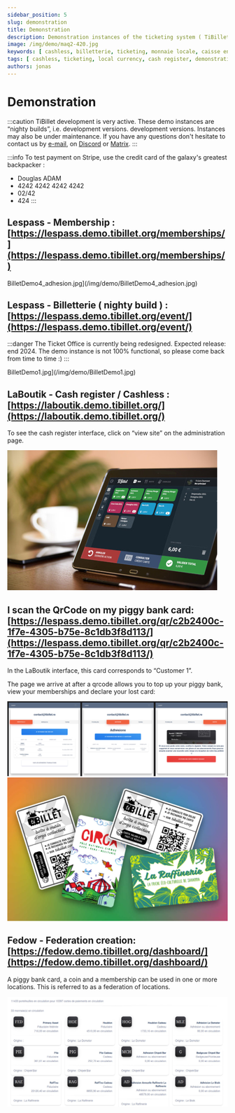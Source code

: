 ```yaml
---
sidebar_position: 5
slug: demonstration
title: Demonstration
description: Demonstration instances of the ticketing system ( TiBillet/Event ) and of the cash register ( TiBillet/LaBoutik ) which accepts payments in local currency and/or cashless, and which manages orders for refreshments and catering.
image: /img/demo/maq2-420.jpg
keywords: [ cashless, billetterie, ticketing, monnaie locale, caisse enregistreuse, démonstration, festival, tiers-lieux ]
tags: [ cashless, ticketing, local currency, cash register, demonstration, festival, tiers-lieux ]
authors: jonas
---
```


# Demonstration

:::caution
TiBillet development is very active. These demo instances are “nighty builds”, i.e. development versions.
development versions. Instances may also be under maintenance. If you have any questions
don't hesitate to contact us by [e-mail](mailto:contact@tibillet.re), on [Discord](https://discord.gg/ecb5jtP7vY)
or [Matrix](https://matrix.to/#/#tibillet:tiers-lieux.org).
:::

:::info
To test payment on Stripe, use the credit card of the galaxy's greatest backpacker :

- Douglas ADAM
- 4242 4242 4242 4242
- 02/42
- 424
  :::

## Lespass - Membership : [https://lespass.demo.tibillet.org/memberships/](https://lespass.demo.tibillet.org/memberships/)

BilletDemo4_adhesion.jpg](/img/demo/BilletDemo4_adhesion.jpg)

## Lespass - Billetterie ( nighty build ) : [https://lespass.demo.tibillet.org/event/](https://lespass.demo.tibillet.org/event/)

:::danger
The Ticket Office is currently being redesigned. Expected release: end 2024.
The demo instance is not 100% functional, so please come back from time to time :)
:::

BilletDemo1.jpg](/img/demo/BilletDemo1.jpg)

## LaBoutik - Cash register / Cashless : [https://laboutik.demo.tibillet.org/](https://laboutik.demo.tibillet.org/)

To see the cash register interface, click on “view site” on the administration page.

![maq2-420.jpg](/img/demo/maq2-420.jpg)

## I scan the QrCode on my piggy bank card: [https://lespass.demo.tibillet.org/qr/c2b2400c-1f7e-4305-b75e-8c1db3f8d113/](https://lespass.demo.tibillet.org/qr/c2b2400c-1f7e-4305-b75e-8c1db3f8d113/)

In the LaBoutik interface, this card corresponds to “Customer 1”.

The page we arrive at after a qrcode allows you to top up your piggy bank, view your memberships and declare your
lost card:

![scan_qrcode_triptik.jpg](/img/demo/scan_qrcode_triptik.jpg)
![cartes.jpg](/img/demo/cartes.jpg)

## Fedow - Federation creation: [https://fedow.demo.tibillet.org/dashboard/](https://fedow.demo.tibillet.org/dashboard/)

A piggy bank card, a coin and a membership can be used in one or more locations. This is referred to as a
federation of locations.

![fedow_beta.jpg](/img/demo/fedow_beta.jpg)
